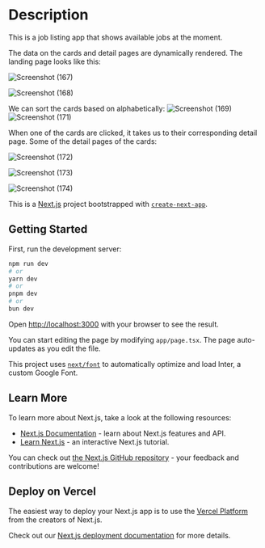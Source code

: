 <h1>Description</h1>

This is a job listing app that shows available jobs at the moment.

The data on the cards and detail pages are dynamically rendered.
The landing page looks like this:

![Screenshot (167)](https://github.com/user-attachments/assets/78eb6364-5d1a-4d1f-8bec-b55fb0b14f00)

![Screenshot (168)](https://github.com/user-attachments/assets/9568be00-bc67-43ef-896d-a8907fcee72b)

We can sort the cards based on alphabetically:
![Screenshot (169)](https://github.com/user-attachments/assets/a24ffd12-d17f-4df2-8f1e-025dccc67dcf)
![Screenshot (171)](https://github.com/user-attachments/assets/f604e22f-a37e-415a-9d01-e77d01a51a43)


When one of the cards are clicked, it takes us to their corresponding detail page.
Some of the detail pages of the cards:

![Screenshot (172)](https://github.com/user-attachments/assets/c608c1ba-dbfa-47ce-bea2-b963379e6c29)

![Screenshot (173)](https://github.com/user-attachments/assets/cf6e41ff-da00-47c9-b716-e20ebcf193b5)

![Screenshot (174)](https://github.com/user-attachments/assets/ab9e2b7d-8232-40f8-8a0c-3c775d6aa350)


This is a [Next.js](https://nextjs.org/) project bootstrapped with [`create-next-app`](https://github.com/vercel/next.js/tree/canary/packages/create-next-app).

## Getting Started

First, run the development server:

```bash
npm run dev
# or
yarn dev
# or
pnpm dev
# or
bun dev
```

Open [http://localhost:3000](http://localhost:3000) with your browser to see the result.

You can start editing the page by modifying `app/page.tsx`. The page auto-updates as you edit the file.

This project uses [`next/font`](https://nextjs.org/docs/basic-features/font-optimization) to automatically optimize and load Inter, a custom Google Font.

## Learn More

To learn more about Next.js, take a look at the following resources:

- [Next.js Documentation](https://nextjs.org/docs) - learn about Next.js features and API.
- [Learn Next.js](https://nextjs.org/learn) - an interactive Next.js tutorial.

You can check out [the Next.js GitHub repository](https://github.com/vercel/next.js/) - your feedback and contributions are welcome!

## Deploy on Vercel

The easiest way to deploy your Next.js app is to use the [Vercel Platform](https://vercel.com/new?utm_medium=default-template&filter=next.js&utm_source=create-next-app&utm_campaign=create-next-app-readme) from the creators of Next.js.

Check out our [Next.js deployment documentation](https://nextjs.org/docs/deployment) for more details.

